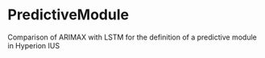 # PredictiveModule
Comparison of ARIMAX with LSTM for the definition of a predictive module in Hyperion IUS
